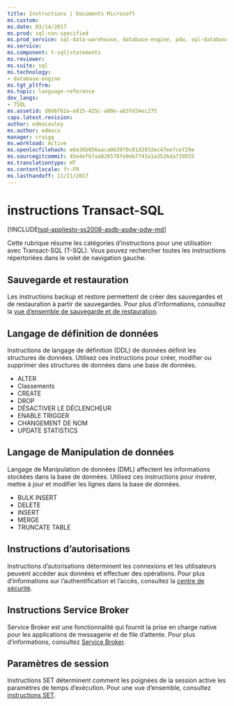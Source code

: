 ```yaml
---
title: Instructions | Documents Microsoft
ms.custom: 
ms.date: 03/14/2017
ms.prod: sql-non-specified
ms.prod_service: sql-data-warehouse, database-engine, pdw, sql-database
ms.service: 
ms.component: t-sql|statements
ms.reviewer: 
ms.suite: sql
ms.technology:
- database-engine
ms.tgt_pltfrm: 
ms.topic: language-reference
dev_langs:
- TSQL
ms.assetid: d8d6f62a-e815-425c-a80e-a63fd34ec275
caps.latest.revision: 
author: edmacauley
ms.author: edmaca
manager: craigg
ms.workload: Active
ms.openlocfilehash: e6e36b056aaca063970c81d2932ec47ee7cef29e
ms.sourcegitcommit: 45e4efb7aa828578fe9eb7743a1a3526da719555
ms.translationtype: HT
ms.contentlocale: fr-FR
ms.lasthandoff: 11/21/2017
---
```

# <a name="transact-sql-statements"></a>instructions Transact-SQL
[!INCLUDE[tsql-appliesto-ss2008-asdb-asdw-pdw-md](../../includes/tsql-appliesto-ss2008-asdb-asdw-pdw-md.md)]

Cette rubrique résume les catégories d’instructions pour une utilisation avec Transact-SQL (T-SQL). Vous pouvez rechercher toutes les instructions répertoriées dans le volet de navigation gauche.

## <a name="backup-and-restore"></a>Sauvegarde et restauration
Les instructions backup et restore permettent de créer des sauvegardes et de restauration à partir de sauvegardes.  Pour plus d’informations, consultez la [vue d’ensemble de sauvegarde et de restauration](../../relational-databases/backup-restore/back-up-and-restore-of-sql-server-databases.md).

## <a name="data-definition-language"></a>Langage de définition de données
Instructions de langage de définition (DDL) de données définit les structures de données. Utilisez ces instructions pour créer, modifier ou supprimer des structures de données dans une base de données.
- ALTER
- Classements
- CREATE
- DROP
- DÉSACTIVER LE DÉCLENCHEUR
- ENABLE TRIGGER
- CHANGEMENT DE NOM
- UPDATE STATISTICS

## <a name="data-manipulation-language"></a>Langage de Manipulation de données
Langage de Manipulation de données (DML) affectent les informations stockées dans la base de données. Utilisez ces instructions pour insérer, mettre à jour et modifier les lignes dans la base de données.

- BULK INSERT
- DELETE
- INSERT
- MERGE
- TRUNCATE TABLE

## <a name="permissions-statements"></a>Instructions d’autorisations
Instructions d’autorisations déterminent les connexions et les utilisateurs peuvent accéder aux données et effectuer des opérations. Pour plus d’informations sur l’authentification et l’accès, consultez la [centre de sécurité](../../relational-databases/security/security-center-for-sql-server-database-engine-and-azure-sql-database.md).

## <a name="service-broker-statements"></a>Instructions Service Broker
Service Broker est une fonctionnalité qui fournit la prise en charge native pour les applications de messagerie et de file d’attente. Pour plus d’informations, consultez [Service Broker](../../relational-databases/service-broker/event-notifications.md).

## <a name="session-settings"></a>Paramètres de session
Instructions SET déterminent comment les poignées de la session active les paramètres de temps d’exécution. Pour une vue d’ensemble, consultez [instructions SET](set-statements-transact-sql.md).
